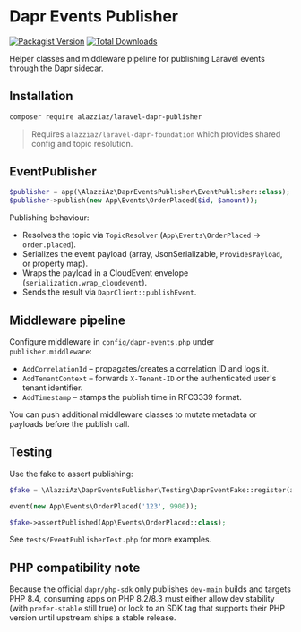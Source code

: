 # Dapr Events Publisher

[![Packagist Version](https://img.shields.io/packagist/v/alazziaz/laravel-dapr-publisher.svg?color=0f6ab4)](https://packagist.org/packages/alazziaz/laravel-dapr-publisher)
[![Total Downloads](https://img.shields.io/packagist/dt/alazziaz/laravel-dapr-publisher.svg)](https://packagist.org/packages/alazziaz/laravel-dapr-publisher)

Helper classes and middleware pipeline for publishing Laravel events through the Dapr sidecar.

## Installation

```bash
composer require alazziaz/laravel-dapr-publisher
```

> Requires `alazziaz/laravel-dapr-foundation` which provides shared config and topic resolution.

## EventPublisher

```php
$publisher = app(\AlazziAz\DaprEventsPublisher\EventPublisher::class);
$publisher->publish(new App\Events\OrderPlaced($id, $amount));
```

Publishing behaviour:

- Resolves the topic via `TopicResolver` (`App\Events\OrderPlaced` → `order.placed`).
- Serializes the event payload (array, JsonSerializable, `ProvidesPayload`, or property map).
- Wraps the payload in a CloudEvent envelope (`serialization.wrap_cloudevent`).
- Sends the result via `DaprClient::publishEvent`.

## Middleware pipeline

Configure middleware in `config/dapr-events.php` under `publisher.middleware`:

- `AddCorrelationId` – propagates/creates a correlation ID and logs it.
- `AddTenantContext` – forwards `X-Tenant-ID` or the authenticated user's tenant identifier.
- `AddTimestamp` – stamps the publish time in RFC3339 format.

You can push additional middleware classes to mutate metadata or payloads before the publish call.

## Testing

Use the fake to assert publishing:

```php
$fake = \AlazziAz\DaprEventsPublisher\Testing\DaprEventFake::register(app());

event(new App\Events\OrderPlaced('123', 9900));

$fake->assertPublished(App\Events\OrderPlaced::class);
```

See `tests/EventPublisherTest.php` for more examples.

## PHP compatibility note

Because the official `dapr/php-sdk` only publishes `dev-main` builds and targets PHP 8.4, consuming apps on PHP 8.2/8.3 must either allow dev stability (with `prefer-stable` still true) or lock to an SDK tag that supports their PHP version until upstream ships a stable release.
